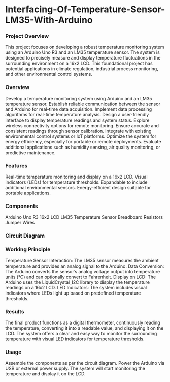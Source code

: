# Interfacing-Of-Temperature-Sensor-LM35-With-Arduino

### Project Overview
This project focuses on developing a robust temperature monitoring system using an Arduino Uno R3 and an LM35 temperature sensor. The system is designed to precisely measure and display temperature fluctuations in the surrounding environment on a 16x2 LCD. This foundational project has potential applications in climate regulation, industrial process monitoring, and other environmental control systems.


### Overview
Develop a temperature monitoring system using Arduino and an LM35 temperature sensor.
Establish reliable communication between the sensor and Arduino for real-time data acquisition.
Implement data processing algorithms for real-time temperature analysis.
Design a user-friendly interface to display temperature readings and system status.
Explore wireless connectivity options for remote monitoring.
Ensure accurate and consistent readings through sensor calibration.
Integrate with existing environmental control systems or IoT platforms.
Optimize the system for energy efficiency, especially for portable or remote deployments.
Evaluate additional applications such as humidity sensing, air quality monitoring, or predictive maintenance.


### Features
Real-time temperature monitoring and display on a 16x2 LCD.
Visual indicators (LEDs) for temperature thresholds.
Expandable to include additional environmental sensors.
Energy-efficient design suitable for portable applications.


### Components
Arduino Uno R3
16x2 LCD
LM35 Temperature Sensor
Breadboard
Resistors
Jumper Wires

### Circuit Diagram



### Working Principle
Temperature Sensor Interaction: The LM35 sensor measures the ambient temperature and provides an analog signal to the Arduino.
Data Conversion: The Arduino converts the sensor’s analog voltage output into temperature units (°C) and can optionally convert to Fahrenheit.
Display on LCD: The Arduino uses the LiquidCrystal_I2C library to display the temperature readings on a 16x2 LCD.
LED Indicators: The system includes visual indicators where LEDs light up based on predefined temperature thresholds.


### Results
The final product functions as a digital thermometer, continuously reading the temperature, converting it into a readable value, and displaying it on the LCD. The system offers a clear and easy way to monitor the surrounding temperature with visual LED indicators for temperature thresholds.


### Usage
Assemble the components as per the circuit diagram.
Power the Arduino via USB or external power supply.
The system will start monitoring the temperature and display it on the LCD.
